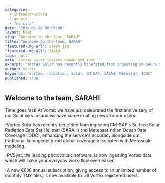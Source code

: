 ```yaml
---
categories: 
  - infraestructura
  - general
  - "no-cita"
date: "2016-06-20 00:00:00"
layout: blog
slug: “Welcome to the team, SARAH”
title: "Welcome to the team, SARAH"
"featured-img-url": sarah.jpg
"featured-img-alt": SARAH
tags: null
meta: Vortex Solar ingests SARAH and IODC
excerpt: "Vortex Solar has recently benefited from ingesting CM-SAF's Surface Solar Radiation Data Set Heliosat (SARAH) and Meteosat Indian Ocean Data Coverage (IODC)."
author: vortex
keywords: "vortex, radiation, solar, CM-SAF, SARAH, Meteosat, IODC"
published: true
---
```


##  Welcome to the team, SARAH!


Time goes fast! At Vortex we have just celebrated the first anniversary of our Solar service and we have some exciting news for our users:
       
-Vortex Solar has recently benefited from ingesting CM-SAF's Surface Solar Radiation Data Set Heliosat (SARAH) and Meteosat Indian Ocean Data Coverage (IODC), enhancing the service's accuracy alongside our traditional homogeneity and global coverage associated with Mesoscale modeling.
       
-PVSyst, the leading photovoltaic software, is now ingesting Vortex data which will make your everyday work-flow even easier.
       
-A new €600 annual subscription, giving access to an unlimited number of monthly TMY files, is now available for all Vortex registered users.

